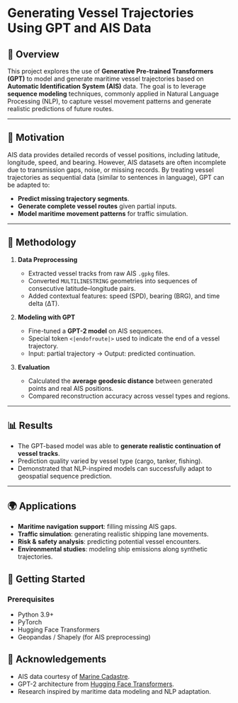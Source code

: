 # Generating Vessel Trajectories Using GPT and AIS Data

## 📌 Overview

This project explores the use of **Generative Pre-trained Transformers (GPT)** to model and generate maritime vessel trajectories based on **Automatic Identification System (AIS)** data.
The goal is to leverage **sequence modeling** techniques, commonly applied in Natural Language Processing (NLP), to capture vessel movement patterns and generate realistic predictions of future routes.

---

## 🚢 Motivation

AIS data provides detailed records of vessel positions, including latitude, longitude, speed, and bearing. However, AIS datasets are often incomplete due to transmission gaps, noise, or missing records.
By treating vessel trajectories as sequential data (similar to sentences in language), GPT can be adapted to:

* **Predict missing trajectory segments**.
* **Generate complete vessel routes** given partial inputs.
* **Model maritime movement patterns** for traffic simulation.

---

## 🔧 Methodology

1. **Data Preprocessing**

   * Extracted vessel tracks from raw AIS `.gpkg` files.
   * Converted `MULTILINESTRING` geometries into sequences of consecutive latitude–longitude pairs.
   * Added contextual features: speed (SPD), bearing (BRG), and time delta (ΔT).

2. **Modeling with GPT**

   * Fine-tuned a **GPT-2 model** on AIS sequences.
   * Special token `<|endofroute|>` used to indicate the end of a vessel trajectory.
   * Input: partial trajectory → Output: predicted continuation.

3. **Evaluation**

   * Calculated the **average geodesic distance** between generated points and real AIS positions.
   * Compared reconstruction accuracy across vessel types and regions.

---

## 📊 Results

* The GPT-based model was able to **generate realistic continuation of vessel tracks**.
* Prediction quality varied by vessel type (cargo, tanker, fishing).
* Demonstrated that NLP-inspired models can successfully adapt to geospatial sequence prediction.

---

## 🌍 Applications

* **Maritime navigation support**: filling missing AIS gaps.
* **Traffic simulation**: generating realistic shipping lane movements.
* **Risk & safety analysis**: predicting potential vessel encounters.
* **Environmental studies**: modeling ship emissions along synthetic trajectories.


## 🚀 Getting Started

### Prerequisites

* Python 3.9+
* PyTorch
* Hugging Face Transformers
* Geopandas / Shapely (for AIS preprocessing)

## 🙌 Acknowledgements

* AIS data courtesy of [Marine Cadastre](https://marinecadastre.gov/).
* GPT-2 architecture from [Hugging Face Transformers](https://huggingface.co/transformers/).
* Research inspired by maritime data modeling and NLP adaptation.
